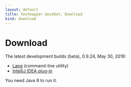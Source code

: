 ```yaml
---
layout: default
title: Textmapper &middot; Download
kind: download
---
```


Download
========

The latest development builds (beta), 0.9.24, May 30, 2019:

* [Lapg](https://github.com/inspirer/textmapper/releases/tag/0.9.24) (command-line utility)
* [IntelliJ IDEA plug-in](https://plugins.jetbrains.com/plugin/7291-textmapper)

You need Java 8 to run it.

